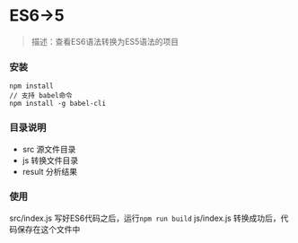 # ES6->5
> 描述：查看ES6语法转换为ES5语法的项目

### 安装
```
npm install
// 支持 babel命令
npm install -g babel-cli
```

### 目录说明
- src 源文件目录
- js  转换文件目录
- result 分析结果

### 使用
src/index.js 写好ES6代码之后，运行`npm run build`
js/index.js  转换成功后，代码保存在这个文件中